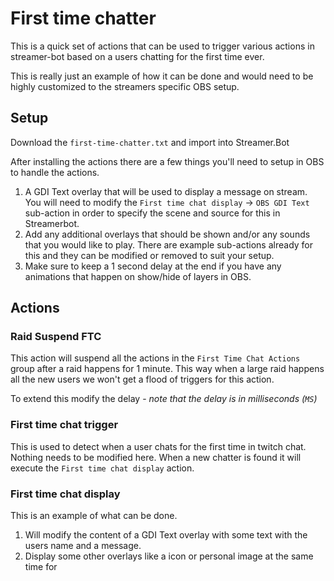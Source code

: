# First time chatter

This is a quick set of actions that can be used to trigger various actions in streamer-bot based on a users chatting for the first time ever.

This is really just an example of how it can be done and would need to be highly customized to the streamers specific OBS setup.

## Setup 

Download the `first-time-chatter.txt` and import into Streamer.Bot

After installing the actions there are a few things you'll need to setup in OBS to handle the actions.

1. A GDI Text overlay that will be used to display a message on stream. You will need to modify the `First time chat display` -> `OBS GDI Text` sub-action in order to specify the scene and source for this in Streamerbot.
2. Add any additional overlays that should be shown and/or any sounds that you would like to play. There are example sub-actions already for this and they can be modified or removed to suit your setup.
3. Make sure to keep a 1 second delay at the end if you have any animations that happen on show/hide of layers in OBS.

## Actions

### Raid Suspend FTC

This action will suspend all the actions in the `First Time Chat Actions` group after a raid happens for 1 minute. This way when a large raid happens all the new users we won't get a flood of triggers for this action.

To extend this modify the delay - _note that the delay is in milliseconds (`MS`)_

### First time chat trigger

This is used to detect when a user chats for the first time in twitch chat. Nothing needs to be modified here. When a new chatter is found it will execute the `First time chat display` action.

### First time chat display

This is an example of what can be done.

1. Will modify the content of a GDI Text overlay with some text with the users name and a message.
2. Display some other overlays like a icon or personal image at the same time for 

